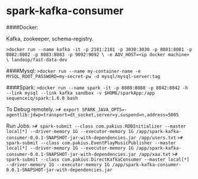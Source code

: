 # spark-kafka-consumer

####Docker:

 Kafka, zookeeper, schema-registry.

`>docker run --name kafka -it -p 2181:2181 -p 3030:3030 -p 8081:8081 -p 8082:8082 -p 8083:8083 -p 9092:9092 \
           -e ADV_HOST=<ip docker machine> \
           landoop/fast-data-dev`

####Mysql:
`>docker run --name my-container-name -e MYSQL_ROOT_PASSWORD=my-secret-pw -d mysql/mysql-server:tag`


####Spark:
`>docker run --name spark -it -p 8088:8088 -p 8042:8042 -h --link mysql --link kafka sandbox -v $HOME/sparkApp:/app  sequenceiq/spark:1.6.0 bash`


 To Debug remotely.
`># export SPARK_JAVA_OPTS=-agentlib:jdwp=transport=dt_socket,server=y,suspend=n,address=5005`

 Run Jobs.
`># spark-submit --class com.pakius.RDBInitializer --master local[*] --driver-memory 1G --executor-memory 1G /app/spark-kafka-consumer-0.0.1-SNAPSHOT-jar-with-dependencies.jar /app/users.txt`
`># spark-submit --class com.pakius.EventPlayMusicPublisher --master local[*] --driver-memory 1G --executor-memory 1G /app/spark-kafka-consumer-0.0.1-SNAPSHOT-jar-with-dependencies.jar /app/xaa.txt`
`># spark-submit --class com.pakius.DirectKafkaConsumer --master local[*] --driver-memory 1G --executor-memory 1G /app/spark-kafka-consumer-0.0.1-SNAPSHOT-jar-with-dependencies.jar`
